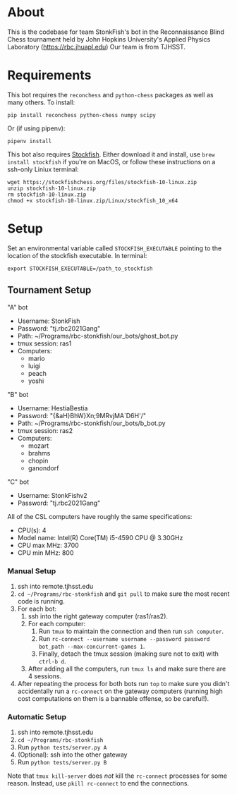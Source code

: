# About
This is the codebase for team StonkFish's bot in the Reconnaissance Blind Chess tournament held by John Hopkins University's Applied Physics Laboratory (https://rbc.jhuapl.edu)
Our team is from TJHSST.

# Requirements
This bot requires the `reconchess` and `python-chess` packages as well as many others. 
To install:
```
pip install reconchess python-chess numpy scipy
```
Or (if using pipenv):
```
pipenv install
```

This bot also requires [Stockfish](https://stockfishchess.org). Either download it and install, use `brew install stockfish` if you're on MacOS, or follow these instructions on a ssh-only Liniux terminal:

```
wget https://stockfishchess.org/files/stockfish-10-linux.zip
unzip stockfish-10-linux.zip
rm stockfish-10-linux.zip
chmod +x stockfish-10-linux.zip/Linux/stockfish_10_x64
```

# Setup
Set an environmental variable called `STOCKFISH_EXECUTABLE` pointing to the location of the stockfish executable. In terminal:
```
export STOCKFISH_EXECUTABLE=/path_to_stockfish
```
## Tournament Setup

"A" bot 

 - Username: StonkFish
 - Password: "tj.rbc2021Gang"
 - Path: ~/Programs/rbc-stonkfish/our_bots/ghost_bot.py
 - tmux session: ras1
 - Computers: 
   - mario 
   - luigi
   - peach
   - yoshi

"B" bot

 - Username: HestiaBestia
 - Password: "{&aH}BhW}Xn;9MRvjMA`D6H'/"
 - Path: ~/Programs/rbc-stonkfish/our_bots/b_bot.py
 - tmux session: ras2
 - Computers: 
   - mozart 
   - brahms
   - chopin
   - ganondorf

"C" bot

- Username: StonkFishv2
- Password: "tj.rbc2021Gang"

All of the CSL computers have roughly the same specifications:
 - CPU(s): 4
 - Model name: Intel(R) Core(TM) i5-4590 CPU @ 3.30GHz
 - CPU max MHz: 3700
 - CPU min MHz: 800

### Manual Setup
  
1. ssh into remote.tjhsst.edu
2. `cd ~/Programs/rbc-stonkfish` and `git pull` to make sure the most recent code is running.
3. For each bot:
    1. ssh into the right gateway computer (ras1/ras2).
    2. For each computer:
        1. Run `tmux` to maintain the connection and then run `ssh computer`.
        2. Run `rc-connect --username username --password password bot_path --max-concurrent-games 1`.
        3. Finally, detach the tmux session (making sure not to exit) with `ctrl-b d`.
    3. After adding all the computers, run `tmux ls` and make sure there are 4 sessions.
4. After repeating the process for both bots run `top` to make sure you didn't accidentally run a `rc-connect` on the gateway computers (running high cost computations on them is a bannable offense, so be careful!).

### Automatic Setup

1. ssh into remote.tjhsst.edu
2. `cd ~/Programs/rbc-stonkfish`
3. Run `python tests/server.py A`
4. (Optional): ssh into the other gateway
5. Run `python tests/server.py B`

Note that `tmux kill-server` does *not* kill the `rc-connect` processes for some reason.
Instead, use `pkill rc-connect` to end the connections.
